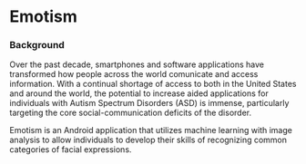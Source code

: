 # Emotism 

### Background 
Over the past decade, smartphones and software applications have transformed how people across the world comunicate and access information. With a continual shortage of access to both in the United States and around the world, the potential to increase aided applications for individuals with Autism Spectrum Disorders (ASD) is immense, particularly targeting the core social-communication deficits of the disorder. 

Emotism is an Android application that utilizes machine learning with image analysis to allow individuals to develop their skills of recognizing common categories of facial expressions. 
